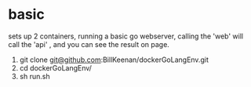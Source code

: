 # basic

sets up 2 containers, running a basic go webserver, calling the 'web' will call the 'api' , and you can see the result on page.

1. git clone git@github.com:BillKeenan/dockerGoLangEnv.git
2. cd dockerGoLangEnv/
3. sh run.sh
